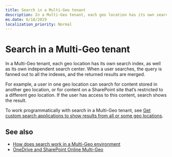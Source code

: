 ```yaml
---
title: Search in a Multi-Geo tenant
description: In a Multi-Geo tenant, each geo location has its own search index, as well as its own independent search center. When a user searches, the query is fanned out to all the indexes, and the returned results are merged.
ms.date: 6/18/2019
localization_priority: Normal
---
```


# Search in a Multi-Geo tenant

In a Multi-Geo tenant, each geo location has its own search index, as well as its own independent search center. When a user searches, the query is fanned out to all the indexes, and the returned results are merged.

For example, a user in one geo location can search for content stored in another geo location, or for content on a SharePoint site that’s restricted to a different geo location. If the user has access to this content, search shows the result. 

To work programmatically with search in a Multi-Geo tenant, see [Get custom search applications to show results from all or some geo locations](https://docs.microsoft.com/en-us/office365/enterprise/configure-search-for-multi-geo#get-custom-search-applications-to-show-results-from-all-or-some-geo-locations).


## See also

- [How does search work in a Multi-Geo environment](https://docs.microsoft.com/en-us/office365/enterprise/configure-search-for-multi-geo#how-does-search-work-in-a-multi-geo-environment)
- [OneDrive and SharePoint Online Multi-Geo](multigeo-introduction.md)
